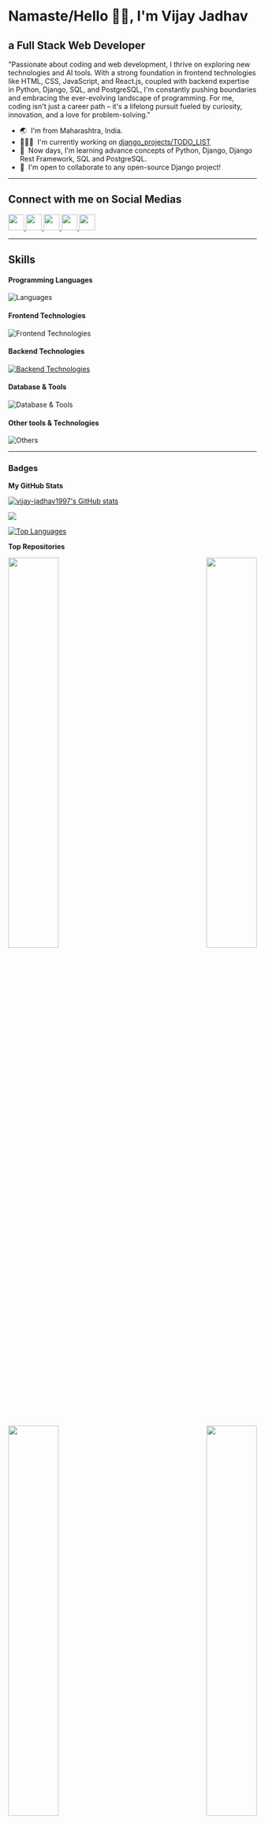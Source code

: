 Namaste/Hello 🙏🏻, I'm Vijay Jadhav
=============================

a Full Stack Web Developer
---------------

"Passionate about coding and web development, I thrive on exploring new technologies and AI tools. With a strong foundation in frontend technologies like HTML, CSS, JavaScript, and React.js, coupled with backend expertise in Python, Django, SQL, and PostgreSQL, I'm constantly pushing boundaries and embracing the ever-evolving landscape of programming. For me, coding isn't just a career path – it's a lifelong pursuit fueled by curiosity, innovation, and a love for problem-solving."

* 🌏  I'm from Maharashtra, India.
* 👨🏻‍💻  I'm currently working on [django_projects/TODO_LIST](https://github.com/vijay-jadhav1997/django_projects/tree/main/TODO_LIST)
* 🧠  Now days, I'm learning advance concepts of Python, Django, Django Rest Framework, SQL and PostgreSQL.
* 🤝  I'm open to collaborate to any open-source Django project!

<hr>

## Connect with me on Social Medias
<!-- - [vijay05111997@gmail.com](mailto:vijay05111997@gmail.com) -->
<!-- - [LinkedIn](https://www.linkedin.com/in/vijay-jadhav1997) -->
<!-- - [X](https://x.com/vijayjadhav1997) -->
<!-- - [Personal Website](https://www.jacobsomer.com) -->


<p align="left"> <a href="https://www.github.com/vijay-jadhav1997" target="_blank" rel="noreferrer"> <picture> <source media="(prefers-color-scheme: dark)" srcset="https://raw.githubusercontent.com/danielcranney/readme-generator/main/public/icons/socials/github-dark.svg" /> <source media="(prefers-color-scheme: light)" srcset="https://raw.githubusercontent.com/danielcranney/readme-generator/main/public/icons/socials/github.svg" /> <img src="https://raw.githubusercontent.com/danielcranney/readme-generator/main/public/icons/socials/github.svg" width="32" height="32" /> </picture> </a> <a href="http://www.instagram.com/vijay_j_1997" target="_blank" rel="noreferrer"> <picture> <source media="(prefers-color-scheme: dark)" srcset="https://raw.githubusercontent.com/danielcranney/readme-generator/main/public/icons/socials/instagram-dark.svg" /> <source media="(prefers-color-scheme: light)" srcset="https://raw.githubusercontent.com/danielcranney/readme-generator/main/public/icons/socials/instagram.svg" /> <img src="https://raw.githubusercontent.com/danielcranney/readme-generator/main/public/icons/socials/instagram.svg" width="32" height="32" /> </picture> </a> <a href="https://www.linkedin.com/in/vijay-jadhav1997" target="_blank" rel="noreferrer"> <picture> <source media="(prefers-color-scheme: dark)" srcset="https://raw.githubusercontent.com/danielcranney/readme-generator/main/public/icons/socials/linkedin-dark.svg" /> <source media="(prefers-color-scheme: light)" srcset="https://raw.githubusercontent.com/danielcranney/readme-generator/main/public/icons/socials/linkedin.svg" /> <img src="https://raw.githubusercontent.com/danielcranney/readme-generator/main/public/icons/socials/linkedin.svg" width="32" height="32" /> </picture> </a> <a href="https://www.stackoverflow.com/users/23106286/vijay-jadhav" target="_blank" rel="noreferrer"> <picture> <source media="(prefers-color-scheme: dark)" srcset="https://raw.githubusercontent.com/danielcranney/readme-generator/main/public/icons/socials/stackoverflow-dark.svg" /> <source media="(prefers-color-scheme: light)" srcset="https://raw.githubusercontent.com/danielcranney/readme-generator/main/public/icons/socials/stackoverflow.svg" /> <img src="https://raw.githubusercontent.com/danielcranney/readme-generator/main/public/icons/socials/stackoverflow.svg" width="32" height="32" /> </picture> </a> <a href="https://www.youtube.com/@VijayJadhav-pw2jn" target="_blank" rel="noreferrer"> <picture> <source media="(prefers-color-scheme: dark)" srcset="https://raw.githubusercontent.com/danielcranney/readme-generator/main/public/icons/socials/youtube-dark.svg" /> <source media="(prefers-color-scheme: light)" srcset="https://raw.githubusercontent.com/danielcranney/readme-generator/main/public/icons/socials/youtube.svg" /> <img src="https://raw.githubusercontent.com/danielcranney/readme-generator/main/public/icons/socials/youtube.svg" width="32" height="32" /> </picture> </a></p>


<hr>

## Skills

#### Programming Languages
![Languages](https://skillicons.dev/icons?i=python,js,ts)

#### Frontend Technologies
![Frontend Technologies](https://skillicons.dev/icons?i=react,redux,html,css,tailwind,bootstrap&perline=3)

#### Backend Technologies
[![Backend Technologies](https://skillicons.dev/icons?i=django)](https://skillicons.dev)

#### Database & Tools
![Database & Tools](https://skillicons.dev/icons?i=postgres,)

#### Other tools & Technologies
![Others](https://skillicons.dev/icons?i=git,github,md,vscode,vite,npm)




<!-- 
### Skills


<p align="left">
<a href="https://www.python.org/" target="_blank" rel="noreferrer"><img src="https://raw.githubusercontent.com/danielcranney/readme-generator/main/public/icons/skills/python-colored.svg" width="36" height="36" alt="Python" /></a><a href="https://developer.mozilla.org/en-US/docs/Web/JavaScript" target="_blank" rel="noreferrer"><img src="https://raw.githubusercontent.com/danielcranney/readme-generator/main/public/icons/skills/javascript-colored.svg" width="36" height="36" alt="JavaScript" /></a><a href="https://git-scm.com/" target="_blank" rel="noreferrer"><img src="https://raw.githubusercontent.com/danielcranney/readme-generator/main/public/icons/skills/git-colored.svg" width="36" height="36" alt="Git" /></a><a href="https://code.visualstudio.com/" target="_blank" rel="noreferrer"><img src="https://raw.githubusercontent.com/danielcranney/readme-generator/main/public/icons/skills/visualstudiocode.svg" width="36" height="36" alt="VS Code" /></a><a href="https://developer.mozilla.org/en-US/docs/Glossary/HTML5" target="_blank" rel="noreferrer"><img src="https://raw.githubusercontent.com/danielcranney/readme-generator/main/public/icons/skills/html5-colored.svg" width="36" height="36" alt="HTML5" /></a><a href="https://www.w3.org/TR/CSS/#css" target="_blank" rel="noreferrer"><img src="https://raw.githubusercontent.com/danielcranney/readme-generator/main/public/icons/skills/css3-colored.svg" width="36" height="36" alt="CSS3" /></a><a href="https://reactjs.org/" target="_blank" rel="noreferrer"><img src="https://raw.githubusercontent.com/danielcranney/readme-generator/main/public/icons/skills/react-colored.svg" width="36" height="36" alt="React" /></a><a href="https://redux.js.org/" target="_blank" rel="noreferrer"><img src="https://raw.githubusercontent.com/danielcranney/readme-generator/main/public/icons/skills/redux-colored.svg" width="36" height="36" alt="Redux" /></a><a href="https://sass-lang.com/" target="_blank" rel="noreferrer"><img src="https://raw.githubusercontent.com/danielcranney/readme-generator/main/public/icons/skills/sass-colored.svg" width="36" height="36" alt="Sass" /></a><a href="https://tailwindcss.com/" target="_blank" rel="noreferrer"><img src="https://raw.githubusercontent.com/danielcranney/readme-generator/main/public/icons/skills/tailwindcss-colored.svg" width="36" height="36" alt="TailwindCSS" /></a><a href="https://getbootstrap.com/" target="_blank" rel="noreferrer"><img src="https://raw.githubusercontent.com/danielcranney/readme-generator/main/public/icons/skills/bootstrap-colored.svg" width="36" height="36" alt="Bootstrap" /></a><a href="https://babeljs.io/" target="_blank" rel="noreferrer"><img src="https://raw.githubusercontent.com/danielcranney/readme-generator/main/public/icons/skills/babel-colored.svg" width="36" height="36" alt="Babel" /></a><a href="https://www.postgresql.org/" target="_blank" rel="noreferrer"><img src="https://raw.githubusercontent.com/danielcranney/readme-generator/main/public/icons/skills/postgresql-colored.svg" width="36" height="36" alt="PostgreSQL" /></a><a href="https://www.djangoproject.com/" target="_blank" rel="noreferrer"><img src="https://raw.githubusercontent.com/danielcranney/readme-generator/main/public/icons/skills/django-colored.svg" width="36" height="36" alt="Django" /></a>
</p> -->

<hr>

### Badges

<b>My GitHub Stats</b>

<a href="http://www.github.com/vijay-jadhav1997"><img src="https://github-readme-stats.vercel.app/api?username=vijay-jadhav1997&show_icons=true&hide=&count_private=true&title_color=0891b2&text_color=ffffff&icon_color=ec4899&bg_color=1c1917&hide_border=true&show_icons=true" alt="vijay-jadhav1997's GitHub stats" /></a>

<a href="http://www.github.com/vijay-jadhav1997"><img src="https://github-readme-streak-stats.herokuapp.com/?user=vijay-jadhav1997&stroke=ffffff&background=1c1917&ring=0891b2&fire=0891b2&currStreakNum=ffffff&currStreakLabel=0891b2&sideNums=ffffff&sideLabels=ffffff&dates=ffffff&hide_border=true" /></a>

<a href="https://github.com/vijay-jadhav1997" align="left"><img src="https://github-readme-stats.vercel.app/api/top-langs/?username=vijay-jadhav1997&langs_count=10&title_color=0891b2&text_color=ffffff&icon_color=ec4899&bg_color=1c1917&hide_border=true&locale=en&custom_title=Top%20%Languages" alt="Top Languages" /></a>

<b>Top Repositories</b>

<div width="100%" align="center"><a href="https://github.com/vijay-jadhav1997/Weather-App-Final-Project-For-CS50P" align="left"><img align="left" width="45%" src="https://github-readme-stats.vercel.app/api/pin/?username=vijay-jadhav1997&repo=Weather-App-Final-Project-For-CS50P&title_color=0891b2&text_color=ffffff&icon_color=ec4899&bg_color=1c1917&hide_border=true&locale=en" /></a><a href="https://github.com/vijay-jadhav1997/CS50-s_introduction_to_programming_with_Python" align="right"><img align="right" width="45%" src="https://github-readme-stats.vercel.app/api/pin/?username=vijay-jadhav1997&repo=CS50-s_introduction_to_programming_with_Python&title_color=0891b2&text_color=ffffff&icon_color=ec4899&bg_color=1c1917&hide_border=true&locale=en" /></a></div><br /><br /><br /><br /><br /><br /><br />

<br /><br /><br />

<div width="100%" align="center"><a href="https://github.com/vijay-jadhav1997/react.js-simple-projects" align="left"><img align="left" width="45%" src="https://github-readme-stats.vercel.app/api/pin/?username=vijay-jadhav1997&repo=react.js-simple-projects&title_color=0891b2&text_color=ffffff&icon_color=ec4899&bg_color=1c1917&hide_border=true&locale=en" /></a><a href="https://github.com/vijay-jadhav1997/simple-js-projects" align="right"><img align="right" width="45%" src="https://github-readme-stats.vercel.app/api/pin/?username=vijay-jadhav1997&repo=simple-js-projects&title_color=0891b2&text_color=ffffff&icon_color=ec4899&bg_color=1c1917&hide_border=true&locale=en" /></a></div>

<!---
vijay-jadhav1997/vijay-jadhav1997 is a ✨ special ✨ repository because its `README.md` (this file) appears on your GitHub profile.
You can click the Preview link to take a look at your changes.
--->

